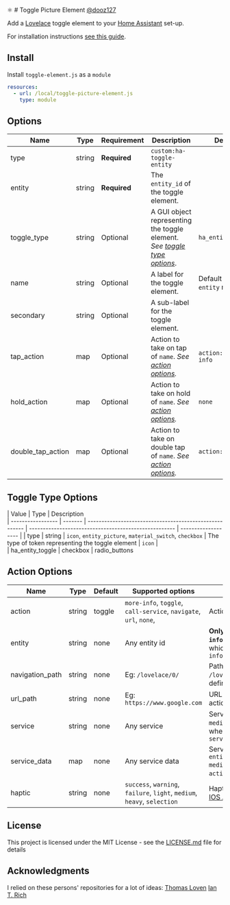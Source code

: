 :atom_symbol: # Toggle Picture Element [@dooz127](https://www.github.com/dooz127)

Add a [Lovelace](https://www.home-assistant.io/lovelace) toggle element to your [Home Assistant](https://www.home-assistant.io/) set-up.

For installation instructions [see this guide](https://github.com/thomasloven/hass-config/wiki/Lovelace-Plugins).


## Install

Install `toggle-element.js` as a `module`

```yaml
resources:
  - url: /local/toggle-picture-element.js
    type: module
```

## Options

| Name              | Type    | Requirement  | Description                                                                                                   | Default                                |  
| ----------------- | ------- | ------------ | --------------------------------------------------------------------------------------------------------------- | ----------------------------------- |
| type              | string  | **Required** | `custom:ha-toggle-entity`                                                                                        |                                     |
| entity            | string  | **Required** | The `entity_id` of the toggle element.                                                                          |                                     |
| toggle_type       | string  | Optional     | A GUI object representing the toggle element. *See [toggle type options](#toggle-type-options)*.             | `ha_entity_toggle`                  |
| name              | string  | Optional     | A label for the toggle element.                                                                                  | Default `Lovelace` `entity` name    |
| secondary         | string  | Optional     | A sub-label for the toggle element.                                                                              |                                     |
| tap_action        | map     | Optional     | Action to take on tap of `name`. *See [action options](#action-options).*                                        | `action: more-info`                 |
| hold_action       | map     | Optional     | Action to take on hold of `name`. *See [action options](#action-options).*                                      | `none`                              | 
| double_tap_action | map     | Optional     | Action to take on double tap of `name`. *See [action options](#action-options).*                                | `action: none`                      |

## Toggle Type Options

| Value              | Type                                    | Description                                   
| ----------------- | ------- | ------------------------------------------------------- | ----------------------------------------------------- | ------------------- | 
| type              | string  | `icon`, `entity_picture`, `material_switch`, `checkbox` | The type of token representing the toggle element | `icon`              |  
| ha_entity_toggle
| checkbox
| radio_buttons
          
## Action Options

| Name            | Type   | Default | Supported options                                                        | Description                                                                                               |
| --------------- | ------ | ------- | ------------------------------------------------------------------------ | --------------------------------------------------------------------------------------------------------------- |
| action          | string | toggle  | `more-info`, `toggle`, `call-service`, `navigate`, `url`, `none`,        | Action to perform                                                                                               |
| entity          | string | none    | Any entity id                                                            | **Only valid for `action: more-info`** to override the entity on which you want to call `more-info`        |
| navigation_path | string | none    | Eg: `/lovelace/0/`                                                       | Path to navigate to (e.g. `/lovelace/0/`) when action defined as navigate                                     |
| url_path        | string | none    | Eg: `https://www.google.com`                                             | URL to open on click when action is `url`.                                                                     |
| service         | string | none    | Any service                                                              | Service to call (e.g. `media_player.media_play_pause`) when `action` defined as `call-service`                  |
| service_data    | map    | none    | Any service data                                                         | Service data to include (e.g. `entity_id: media_player.bedroom`) when `action` defined as `call-service`. |
| haptic          | string | none    | `success`, `warning`, `failure`, `light`, `medium`, `heavy`, `selection` | Haptic feedback for the [Beta IOS App](http://home-assistant.io/ios/beta)                                     |

## License

This project is licensed under the MIT License - see the [LICENSE.md](LICENSE.md) file for details

## Acknowledgments
I relied on these persons' repositories for a lot of ideas:
[Thomas Loven](https://github.com/thomasloven/)
[Ian T. Rich](https://github.com/iantrich)

